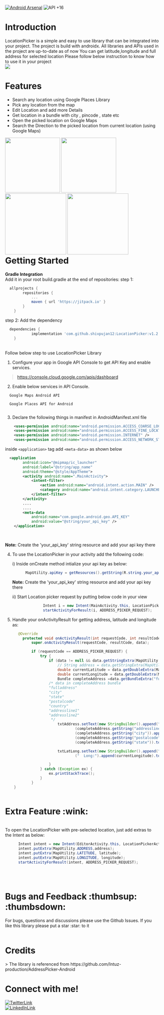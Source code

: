 [![Android Arsenal](https://img.shields.io/badge/Android%20Arsenal-LocationPicker-brightgreen.svg?style=plastic)](https://android-arsenal.com/details/1/7761)
![API +16](https://img.shields.io/badge/API-+16-brightgreen.svg)

<h1>Introduction</h1>
LocationPicker is a simple and easy to use library that can be integrated into your project.
The project is build with androidx.
All libraries and APIs used in the project are up-to-date as of now
You can get latitude,longitude and full address for selected location
Please follow below instruction to know how to use it in your project
<br/>
<img src="Screenshots/screen.gif">

<br/>
<h1>Features</h1>

- Search any location using Google Places Library<br/>
- Pick any location from the map<br/>
- Edit Location and add more Details<br/>
- Get location in a bundle with city , pincode , state etc <br/>
- Open the picked location on Google Maps<br/>
- Search the Direction to the picked location from current location (using Google Maps)<br/> 

<div style="float:left">
<img src="Screenshots/Screen1.png" width="180">
<img src="Screenshots/Screen2.png" width="180">
<img src="Screenshots/screen3.png" width="200">
<img src="Screenshots/screen4.png" width="200">
</div>

<br/><br/>

<h1>Getting Started</h1>

**Gradle Integration**<br/>
Add it in your root build.gradle at the end of repositories:
step 1:
```gradle
  allprojects {
		repositories {
			...
			maven { url 'https://jitpack.io' }
		}
	}
```
step 2: Add the dependency
```gradle
  dependencies {
	        implementation 'com.github.shivpujan12:LocationPicker:v1.2'
	}
```
<br/>
Follow below step to use LocationPicker Library

1) Configure your app in  Google API Console  to get API Key and enable services.

> https://console.cloud.google.com/apis/dashboard

2) Enable below services in API Console.

```
  Google Maps Android API
  
  Google Places API for Android
  
```

3) Declare the following things in manifest in AndroidManifest.xml file

```xml
    <uses-permission android:name="android.permission.ACCESS_COARSE_LOCATION" />
    <uses-permission android:name="android.permission.ACCESS_FINE_LOCATION" />
    <uses-permission android:name="android.permission.INTERNET" />
    <uses-permission android:name="android.permission.ACCESS_NETWORK_STATE" />
```

inside `<application>` tag add `<meta-data>` as shown below

```xml
  <application
        android:icon="@mipmap/ic_launcher"
        android:label="@string/app_name"
        android:theme="@style/AppTheme">
        <activity android:name=".MainActivity">
            <intent-filter>
                <action android:name="android.intent.action.MAIN" />
                <category android:name="android.intent.category.LAUNCHER" />
            </intent-filter>
        </activity>
        ....
        ....
        <meta-data
            android:name="com.google.android.geo.API_KEY"
            android:value="@string/your_api_key" />
    </application>
```

<br/>
<p><b>Note:</b> Create the 'your_api_key' string resource and add your api key there</p>

4) To use the LocationPicker in your activity add the following code:

    i) Inside onCreate method intialize your api key as below:<br/>
    ```java
          MapUtility.apiKey = getResources().getString(R.string.your_api_key);
    ```
      <p><b>Note:</b> Create the 'your_api_key' string resource and add your api key there</p>
    
    ii) Start Location picker request by putting below code in your view<br/>
    ```java
                  Intent i = new Intent(MainActivity.this, LocationPickerActivity.class);
                  startActivityForResult(i, ADDRESS_PICKER_REQUEST);
    ```

5) Handle your onActivityResult for getting address, latitude and longitude as:

```java
      @Override
        protected void onActivityResult(int requestCode, int resultCode, Intent data) {
            super.onActivityResult(requestCode, resultCode, data);

            if (requestCode == ADDRESS_PICKER_REQUEST) {
                try {
                    if (data != null && data.getStringExtra(MapUtility.ADDRESS) != null) {
                        // String address = data.getStringExtra(MapUtility.ADDRESS);
                        double currentLatitude = data.getDoubleExtra(MapUtility.LATITUDE, 0.0);
                        double currentLongitude = data.getDoubleExtra(MapUtility.LONGITUDE, 0.0);
                        Bundle completeAddress =data.getBundleExtra("fullAddress");
                    /* data in completeAddress bundle
                    "fulladdress"
                    "city"
                    "state"
                    "postalcode"
                    "country"
                    "addressline1"
                    "addressline2"
                     */
                        txtAddress.setText(new StringBuilder().append("addressline2: ").append
                                (completeAddress.getString("addressline2")).append("\ncity: ").append
                                (completeAddress.getString("city")).append("\npostalcode: ").append
                                (completeAddress.getString("postalcode")).append("\nstate: ").append
                                (completeAddress.getString("state")).toString());

                        txtLatLong.setText(new StringBuilder().append("Lat:").append(currentLatitude).append
                                ("  Long:").append(currentLongitude).toString());

                    }
                } catch (Exception ex) {
                    ex.printStackTrace();
                }
            }
    }
    
```

<h1>Extra Feature :wink:</h1>
<br/>
To open the LocationPicker with pre-selected location, just add extras to the Intent as below: <br/>

```java
      Intent intent = new Intent(EditorActivity.this, LocationPickerActivity.class);
      intent.putExtra(MapUtility.ADDRESS,address);
      intent.putExtra(MapUtility.LATITUDE, latitude);
      intent.putExtra(MapUtility.LONGITUDE, longitude);
      startActivityForResult(intent, ADDRESS_PICKER_REQUEST);
```
<br/><br/>

<h1>Bugs and Feedback :thumbsup: :thumbsdown:</h1>
For bugs, questions and discussions please use the Github Issues.
If you like this library please put a star :star: to it
<br/><br/>

<h1>Credits</h1>
> The library is referenced from https://github.com/Intuz-production/AddressPicker-Android
<br/>

<h1>Connect with me!</h1>
<a href="https://twitter.com/Shivpujan120899">
<img src="https://img.shields.io/badge/Twitter-@Shivpujan120899-blue.svg" alt="TwitterLink"><br>
<a href="https://www.linkedin.com/in/shivpujan-yadav-b98485142">
<img src="https://img.shields.io/badge/Linked_In-Shivpujan_Yadav-blue.svg" alt="LinkedInLink">
<br/><br/>
